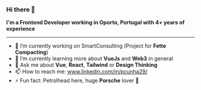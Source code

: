 ### Hi there 👋

**I'm a Frontend Developer working in Oporto, Portugal with 4+ years of experience**


---
<!-- 
- 👯 I’m looking to collaborate on ...
- 🤔 I’m looking for help with ...
-->
- 🔭 I’m currently working on SmartConsulting (Project for **Fette Compacting**)
- 🌱 I’m currently learning more about **VueJs** and **Web3** in general
- 💬 Ask me about **Vue**, **React**, **Tailwind** or **Design Thinking**
- 📫 How to reach me: www.linkedin.com/in/pcunha29/
- ⚡ Fun fact: Petrolhead here, huge **Porsche** lover 👀
